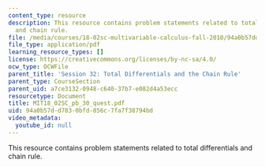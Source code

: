 ```yaml
---
content_type: resource
description: This resource contains problem statements related to total differentials
  and chain rule.
file: /media/courses/18-02sc-multivariable-calculus-fall-2010/94a0b57dd7830bfd856c7fa7f38794bd_MIT18_02SC_pb_30_quest.pdf
file_type: application/pdf
learning_resource_types: []
license: https://creativecommons.org/licenses/by-nc-sa/4.0/
ocw_type: OCWFile
parent_title: 'Session 32: Total Differentials and the Chain Rule'
parent_type: CourseSection
parent_uid: a7ce3132-0948-c640-37b7-e082d4a53ecc
resourcetype: Document
title: MIT18_02SC_pb_30_quest.pdf
uid: 94a0b57d-d783-0bfd-856c-7fa7f38794bd
video_metadata:
  youtube_id: null
---
```

This resource contains problem statements related to total differentials and chain rule.